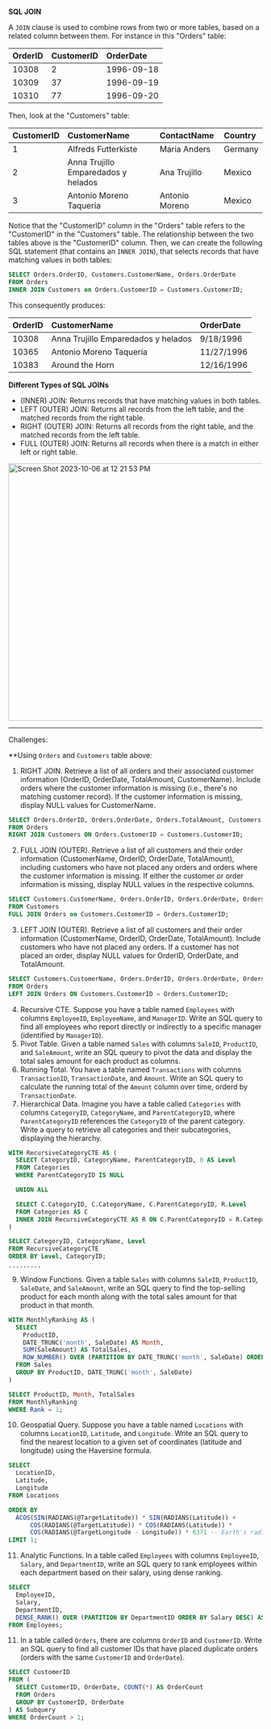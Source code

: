 **SQL JOIN**

A `JOIN` clause is used to combine rows from two or more tables, based on a related column between them. For instance in this "Orders" table:

|OrderID | CustomerID | OrderDate | 
| :---         |     :---     |:--- |
| 10308 | 2    | 1996-09-18    | 
|  10309     | 37       | 1996-09-19      | 
| 10310 | 77 | 1996-09-20 |

Then, look at the "Customers" table: 

|CustomerID | CustomerName | ContactName | Country| 
| :---         |     :---     |:--- |:---|
| 1 | Alfreds Futterkiste    | Maria Anders | Germany|
|  2     | Anna Trujillo Emparedados y helados       | Ana Trujillo| Mexico| 
| 3 | Antonio Moreno Taqueria| Antonio Moreno | Mexico|

Notice that the "CustomerID" column in the "Orders" table refers to the "CustomerID" in the "Customers" table. The relationship between the two tables above is the "CustomerID" column. Then, we can create the following SQL statement (that contains an `INNER JOIN`), that selects records that have matching values in both tables:
```SQL
SELECT Orders.OrderID, Customers.CustomerName, Orders.OrderDate
FROM Orders
INNER JOIN Customers on Orders.CustomerID = Customers.CustomerID;
```

This consequently produces:

|OrderID | CustomerName | OrderDate | 
| :---         |     :---     |:--- |
| 10308 |Anna Trujillo Emparedados y helados      | 9/18/1996   | 
|  10365 | Antonio Moreno Taquería       | 11/27/1996    | 
| 10383 | Around the Horn | 12/16/1996|

**Different Types of SQL JOINs**

* (INNER) JOIN: Returns records that have matching values in both tables.
* LEFT (OUTER) JOIN: Returns all records from the left table, and the matched records from the right table.
* RIGHT (OUTER) JOIN: Returns all records from the right table, and the matched records from the left table.
* FULL (OUTER) JOIN: Returns all records when there is a match in either left or right table.

<img width="510" alt="Screen Shot 2023-10-06 at 12 21 53 PM" src="https://github.com/aliamrod/Coding-Challenges/assets/62684338/45090586-8d41-4134-9f95-fe270c1c72e0">



------------------------------------
Challenges:

**Using `Orders` and `Customers` table above:
1. RIGHT JOIN. Retrieve a list of all orders and their associated customer information (OrderID, OrderDate, TotalAmount, CustomerName). Include orders where the customer information is missing (i.e., there's no matching customer record). If the customer information is missing, display NULL values for CustomerName.

```sql
SELECT Orders.OrderID, Orders.OrderDate, Orders.TotalAmount, Customers.CustomerName
FROM Orders
RIGHT JOIN Customers ON Orders.CustomerID = Customers.CustomerID; 
```
2. FULL JOIN (OUTER). Retrieve a list of all customers and their order information (CustomerName, OrderID, OrderDate, TotalAmount), including customers who have not placed any orders and orders where the customer information is missing. If either the customer or order information is missing, display NULL values in the respective columns.

```sql
SELECT Customers.CustomerName, Orders.OrderID, Orders.OrderDate, Orders.TotalAmount
FROM Customers
FULL JOIN Orders on Customers.CustomerID = Orders.CustomerID; 
```
3. LEFT JOIN (OUTER). Retrieve a list of all customers and their order information (CustomerName, OrderID, OrderDate, TotalAmount). Include customers who have not placed any orders. If a customer has not placed an order, display NULL values for OrderID, OrderDate, and TotalAmount.

```sql
SELECT Customers.CustomerName, Orders.OrderID, Orders.OrderDate, Orders.TotalAmount
FROM Orders
LEFT JOIN Orders ON Customers.CustomerID = Orders.CustomerID; 
```
4. Recursive CTE. Suppose you have a table named `Employees` with columns `EmployeeID`, `EmployeeName`, and `ManagerID`. Write an SQL query to find all employees who report directly or indirectly to a specific manager (identified by `ManagerID`). 
5. Pivot Table. Given a table named `Sales` with columns `SaleID`, `ProductID`, and `SaleAmount`, write an SQL queury to pivot the data and display the total sales amount for each product as columns. 
6. Running Total. You have a table named `Transactions` with columns `TransactionID`, `TransactionDate`, and `Amount`. Write an SQL query to calculate the running total of the `Amount` column over time, orderd by `TransactionDate`. 
7. Hierarchical Data. Imagine you have a table called `Categories` with columns `CategoryID`, `CategoryName`, and `ParentCategoryID`, where `ParentCategoryID` references the `CategoryID` of the parent category. Write a query to retrieve all categories and their subcategories, displaying the hierarchy.

```sql
WITH RecursiveCategoryCTE AS (
  SELECT CategoryID, CategoryName, ParentCategoryID, 0 AS Level
  FROM Categories
  WHERE ParentCategoryID IS NULL

  UNION ALL

  SELECT C.CategoryID, C.CategoryName, C.ParentCategoryID, R.Level
  FROM Categories AS C
  INNER JOIN RecursiveCategoryCTE AS R ON C.ParentCategoryID = R.CategoryID
)

SELECT CategoryID, CategoryName, Level
FROM RecursiveCategoryCTE
ORDER BY Level, CategoryID; 
¸¸¸¸¸¸¸¸¸
```
9. Window Functions. Given a table `Sales` with columns `SaleID`, `ProductID`, `SaleDate`, and `SaleAmount`, write an SQL query to find the top-selling product for each month along with the total sales amount for that product in that month.
```sql
WITH MonthlyRanking AS (
  SELECT
    ProductID,
    DATE_TRUNC('month', SaleDate) AS Month,
    SUM(SaleAmount) AS TotalSales,
    ROW_NUMBER() OVER (PARTITION BY DATE_TRUNC('month', SaleDate) ORDER BY SUM(TotalSames) DESC) AS Rank
  FROM Sales
  GROUP BY ProductID, DATE_TRUNC('month', SaleDate)
)

SELECT ProductID, Month, TotalSales
FROM MonthlyRanking
WHERE Rank = 1; 
```

10. Geospatial Query. Suppose you have a table named `Locations` with columns `LocationID`, `Latitude`, and `Longitude`. Write an SQL query to find the nearest location to a given set of coordinates (latitude and longitude) using the Haversine formula.

```sql
SELECT
  LocationID,
  Latitude,
  Longitude
FROM Locations

ORDER BY
  ACOS(SIN(RADIANS(@TargetLatitude)) * SIN(RADIANS(Latitude)) +
      COS(RADIANS(@TargetLatitude)) * COS(RADIANS(Latitude)) *
      COS(RADIANS(@TargetLongitude - Longitude)) * 6371 -- Earth's radius in km
LIMIT 1; 
```

11. Analytic Functions. In a table called `Employees` with columns `EmployeeID`, `Salary`, and `DepartmentID`, write an SQL query to rank employees within each department based on their salary, using dense ranking.

```sql
SELECT
  EmployeeID,
  Salary,
  DepartmentID,
  DENSE_RANK() OVER (PARTITION BY DepartmentID ORDER BY Salary DESC) AS Salary_Rank
FROM Employees;
```

11. In a table called `Orders`, there are columns `OrderID` and `CustomerID`. Write an SQL query to find all customer IDs that have placed duplicate orders (orders with the same `CustomerID` and `OrderDate`).
```sql
SELECT CustomerID
FROM (
  SELECT CustomerID, OrderDate, COUNT(*) AS OrderCount
  FROM Orders
  GROUP BY CustomerID, OrderDate
) AS Subquery
WHERE OrderCount > 1; 
```

